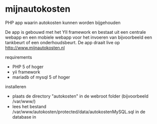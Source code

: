 mijnautokosten
==============

PHP app waarin autokosten kunnen worden bijgehouden

De app is gebouwd met het YII framework en bestaat uit een centrale webapp en een mobiele webapp voor het invoeren
van bijvoorbeeld een tankbeurt of een onderhoudsbeurt. De app draait live op http://www.mijnautokosten.nl

requirements
- PHP 5 of hoger
- yii framework
- mariadb of mysql 5 of hoger

installeren
- plaats de directory "autokosten" in de webroot folder (bijvoorbeeld /var/www/)
- lees het bestand /var/www/autokosten/protected/data/autokostenMySQL.sql in de database in


